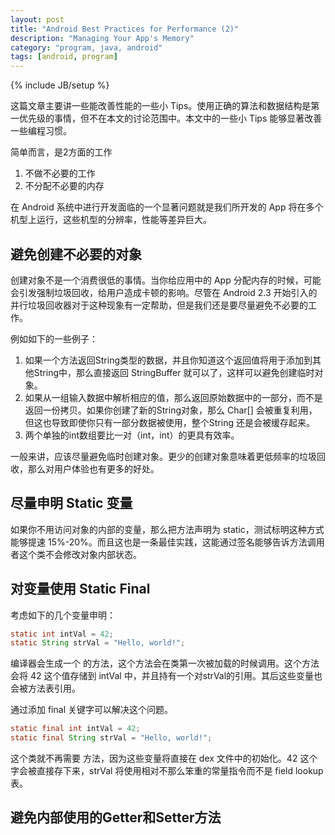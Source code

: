 ```yaml
---
layout: post
title: "Android Best Practices for Performance (2)"
description: "Managing Your App's Memory"
category: "program, java, android"
tags: [android, program]
---
```

{% include JB/setup %}

这篇文章主要讲一些能改善性能的一些小 Tips。使用正确的算法和数据结构是第一优先级的事情，但不在本文的讨论范围中。本文中的一些小 Tips 能够显著改善一些编程习惯。

简单而言，是2方面的工作

1. 不做不必要的工作
2. 不分配不必要的内存

在 Android 系统中进行开发面临的一个显著问题就是我们所开发的 App 将在多个机型上运行，这些机型的分辨率，性能等差异巨大。

## 避免创建不必要的对象

创建对象不是一个消费很低的事情。当你给应用中的 App 分配内存的时候，可能会引发强制垃圾回收，给用户造成卡顿的影响。尽管在 Android 2.3 开始引入的并行垃圾回收器对于这种现象有一定帮助，但是我们还是要尽量避免不必要的工作。

例如如下的一些例子：

1. 如果一个方法返回String类型的数据，并且你知道这个返回值将用于添加到其他String中，那么直接返回 StringBuffer 就可以了，这样可以避免创建临时对象。
2. 如果从一组输入数据中解析相应的值，那么返回原始数据中的一部分，而不是返回一份拷贝。如果你创建了新的String对象，那么 Char[] 会被重复利用，但这也导致即使你只有一部分数据被使用，整个String 还是会被缓存起来。
3. 两个单独的int数组要比一对（int，int）的更具有效率。

一般来讲，应该尽量避免临时创建对象。更少的创建对象意味着更低频率的垃圾回收，那么对用户体验也有更多的好处。

## 尽量申明 Static 变量

如果你不用访问对象的内部的变量，那么把方法声明为 static，测试标明这种方式能够提速 15%-20%。而且这也是一条最佳实践，这能通过签名能够告诉方法调用者这个类不会修改对象内部状态。

## 对变量使用 Static Final

考虑如下的几个变量申明：

```java
static int intVal = 42;
static String strVal = "Hello, world!";
```

编译器会生成一个 <clinit> 的方法，这个方法会在类第一次被加载的时候调用。这个方法会将 42 这个值存储到 intVal 中，并且持有一个对strVal的引用。其后这些变量也会被方法表引用。

通过添加 final 关键字可以解决这个问题。

```java
static final int intVal = 42;
static final String strVal = "Hello, world!";
```

这个类就不再需要 <clinit> 方法，因为这些变量将直接在 dex 文件中的初始化。42 这个字会被直接存下来，strVal 将使用相对不那么笨重的常量指令而不是 field lookup表。

## 避免内部使用的Getter和Setter方法
